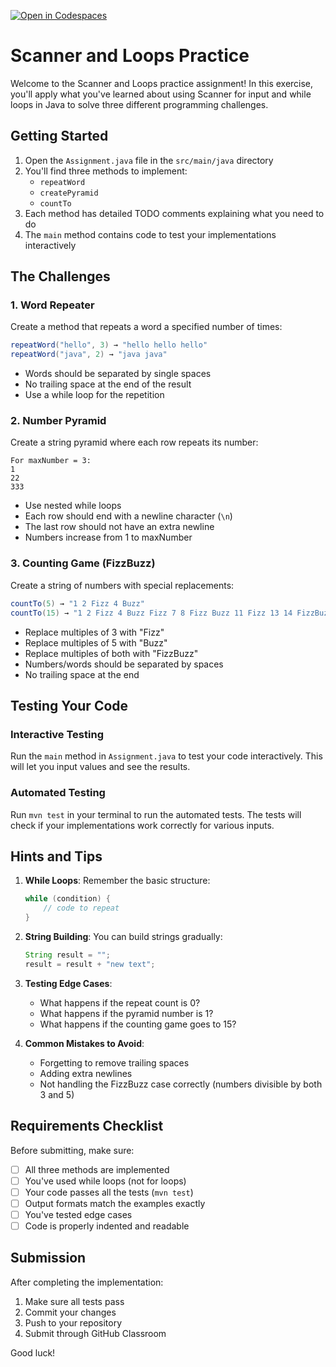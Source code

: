 [![Open in Codespaces](https://classroom.github.com/assets/launch-codespace-2972f46106e565e64193e422d61a12cf1da4916b45550586e14ef0a7c637dd04.svg)](https://classroom.github.com/open-in-codespaces?assignment_repo_id=18397462)
# Scanner and Loops Practice

Welcome to the Scanner and Loops practice assignment! In this exercise, you'll apply what you've learned about using Scanner for input and while loops in Java to solve three different programming challenges.

## Getting Started

1. Open the `Assignment.java` file in the `src/main/java` directory
2. You'll find three methods to implement:
   - `repeatWord`
   - `createPyramid`
   - `countTo`
3. Each method has detailed TODO comments explaining what you need to do
4. The `main` method contains code to test your implementations interactively

## The Challenges

### 1. Word Repeater
Create a method that repeats a word a specified number of times:
```java
repeatWord("hello", 3) → "hello hello hello"
repeatWord("java", 2) → "java java"
```
- Words should be separated by single spaces
- No trailing space at the end of the result
- Use a while loop for the repetition

### 2. Number Pyramid
Create a string pyramid where each row repeats its number:
```
For maxNumber = 3:
1
22
333
```
- Use nested while loops
- Each row should end with a newline character (`\n`)
- The last row should not have an extra newline
- Numbers increase from 1 to maxNumber

### 3. Counting Game (FizzBuzz)
Create a string of numbers with special replacements:
```java
countTo(5) → "1 2 Fizz 4 Buzz"
countTo(15) → "1 2 Fizz 4 Buzz Fizz 7 8 Fizz Buzz 11 Fizz 13 14 FizzBuzz"
```
- Replace multiples of 3 with "Fizz"
- Replace multiples of 5 with "Buzz"
- Replace multiples of both with "FizzBuzz"
- Numbers/words should be separated by spaces
- No trailing space at the end

## Testing Your Code

### Interactive Testing
Run the `main` method in `Assignment.java` to test your code interactively. This will let you input values and see the results.

### Automated Testing
Run `mvn test` in your terminal to run the automated tests. The tests will check if your implementations work correctly for various inputs.

## Hints and Tips

1. **While Loops**: Remember the basic structure:
   ```java
   while (condition) {
       // code to repeat
   }
   ```

2. **String Building**: You can build strings gradually:
   ```java
   String result = "";
   result = result + "new text";
   ```

3. **Testing Edge Cases**:
   - What happens if the repeat count is 0?
   - What happens if the pyramid number is 1?
   - What happens if the counting game goes to 15?

4. **Common Mistakes to Avoid**:
   - Forgetting to remove trailing spaces
   - Adding extra newlines
   - Not handling the FizzBuzz case correctly (numbers divisible by both 3 and 5)

## Requirements Checklist

Before submitting, make sure:
- [ ] All three methods are implemented
- [ ] You've used while loops (not for loops)
- [ ] Your code passes all the tests (`mvn test`)
- [ ] Output formats match the examples exactly
- [ ] You've tested edge cases
- [ ] Code is properly indented and readable

## Submission

After completing the implementation:
1. Make sure all tests pass
2. Commit your changes
3. Push to your repository
4. Submit through GitHub Classroom

Good luck!
